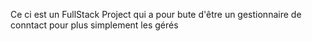 Ce ci est un FullStack Project qui a pour bute d'être un gestionnaire de conntact pour plus simplement les gérés